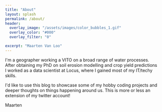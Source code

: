 ```yaml
---
title: "About"
layout: splash
permalink: /about/
header:
  overlay_image: "/assets/images/color_bubbles_1.gif"
  overlay_color: "#000"
  overlay_filter: "0"

excerpt: "Maarten Van Loo"
---
```


I'm a geographer working a VITO on a broad range of water processes. After obtaining my PhD on soil erosion modelling and crop yield predictions I worked as a data scientist at Locus, where I gained most of my IT/techy skills.

I'd like to use this blog to showcase some of my hobby coding projects and deeper thoughts on things happening around us. This is more or less an extension of my twitter account!

Maarten